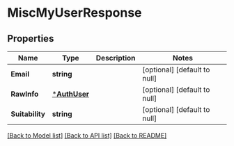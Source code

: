 # MiscMyUserResponse

## Properties
Name | Type | Description | Notes
------------ | ------------- | ------------- | -------------
**Email** | **string** |  | [optional] [default to null]
**RawInfo** | [***AuthUser**](auth.User.md) |  | [optional] [default to null]
**Suitability** | **string** |  | [optional] [default to null]

[[Back to Model list]](../README.md#documentation-for-models) [[Back to API list]](../README.md#documentation-for-api-endpoints) [[Back to README]](../README.md)


